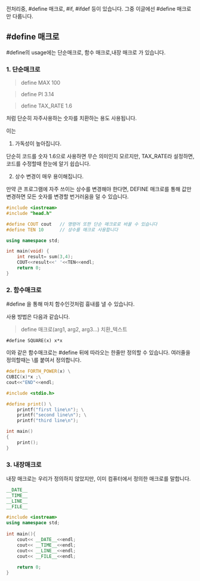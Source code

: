 

전처리중, #define 매크로, #if, #ifdef 등이 있습니다. 그중 이글에선 #define 매크로만 다룹니다.

## #define 매크로 ##

#define의 usage에는 단순매크로, 함수 매크로,내장 매크로 가 있습니다.
  
### 1. 단순매크로 ###
  
> define MAX 100
  
> define PI 3.14
   
> define TAX_RATE 1.6
 
처럼 단순히 자주사용하는 숫자를 치환하는 용도 사용됩니다.


이는 
  
1. 가독성이 높아집니다. 
    
  단순히 코드를 숫자 1.6으로 사용하면 무슨 의미인지 모르지만, TAX_RATE라 설정하면, 코드를 수정할때 한눈에 알기 쉽습니다.
      
2. 상수 변경이 매우 용이해집니다.
    
  만약 큰 프로그램에 자주 쓰이는 상수를 변경해야 한다면, DEFINE 매크로를 통해 값만 변경하면 모든 숫자를 변경할 번거러움을 덜 수 있습니다.

``` c++
#include <iostream>
#include "head.h"

#define COUT cout   // 명령어 또한 단순 매크로로 바꿀 수 있습니다
#define TEN 10      // 상수를 매크로 사용합니다

using namespace std;

int main(void) {
	int result= sum(3,4);
	COUT<<result<<' '<<TEN<<endl;
	return 0;
}
```
### 2. 함수매크로 ###
#define 을 통해 마치 함수인것처럼 흉내를 낼 수 있습니다.

사용 방법은 다음과 같습니다.

> define 매크로(arg1, arg2, arg3...) 치환_텍스트

`#define SQUARE(x) x*x`

이와 같은 함수매크로는 #define 뒤에 따라오는 한줄만 정의할 수 있습니다. 여러줄을 정의할때는 \를 붙여서 정의합니다.
	
```c++
#define FORTH_POWER(x) \
CUBIC(x)*x ;\
cout<<"END"<<endl;
```

```c++
#include <stdio.h>

#define print() \
    printf("first line\n"); \
    printf("second line\n"); \
    printf("third line\n");

int main()
{
    print();
}
```
### 3. 내장매크로 ###

내장 매크로는 우리가 정의하지 않았지만, 이미 컴퓨터에서 정의한 매크로를 말합니다.
```c++
__DATE__
__TIME__
__LINE__
__FILE__
```
```c++
#include <iostream>
using namespace std;
	
int main(){
	cout<< __DATE__<<endl;
	cout<< __TIME__<<endl;
	cout<< __LINE__<<endl;
	cout<< __FILE__<<endl;
	
	return 0;
}
```




